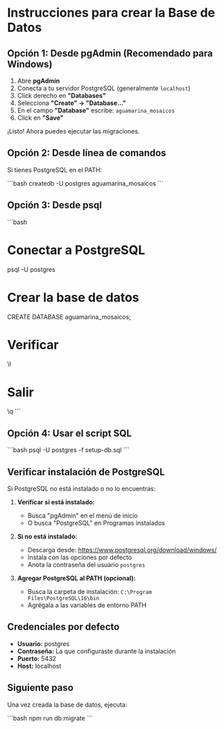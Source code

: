 # Instrucciones para crear la Base de Datos

## Opción 1: Desde pgAdmin (Recomendado para Windows)

1. Abre **pgAdmin**
2. Conecta a tu servidor PostgreSQL (generalmente `localhost`)
3. Click derecho en **"Databases"**
4. Selecciona **"Create" → "Database..."**
5. En el campo **"Database"** escribe: `aguamarina_mosaicos`
6. Click en **"Save"**

¡Listo! Ahora puedes ejecutar las migraciones.

## Opción 2: Desde línea de comandos

Si tienes PostgreSQL en el PATH:

\`\`\`bash
createdb -U postgres aguamarina_mosaicos
\`\`\`

## Opción 3: Desde psql

\`\`\`bash
# Conectar a PostgreSQL
psql -U postgres

# Crear la base de datos
CREATE DATABASE aguamarina_mosaicos;

# Verificar
\l

# Salir
\q
\`\`\`

## Opción 4: Usar el script SQL

\`\`\`bash
psql -U postgres -f setup-db.sql
\`\`\`

## Verificar instalación de PostgreSQL

Si PostgreSQL no está instalado o no lo encuentras:

1. **Verificar si está instalado:**
   - Busca "pgAdmin" en el menú de inicio
   - O busca "PostgreSQL" en Programas instalados

2. **Si no está instalado:**
   - Descarga desde: https://www.postgresql.org/download/windows/
   - Instala con las opciones por defecto
   - Anota la contraseña del usuario `postgres`

3. **Agregar PostgreSQL al PATH (opcional):**
   - Busca la carpeta de instalación: `C:\Program Files\PostgreSQL\16\bin`
   - Agrégala a las variables de entorno PATH

## Credenciales por defecto

- **Usuario:** postgres
- **Contraseña:** La que configuraste durante la instalación
- **Puerto:** 5432
- **Host:** localhost

## Siguiente paso

Una vez creada la base de datos, ejecuta:

\`\`\`bash
npm run db:migrate
\`\`\`
